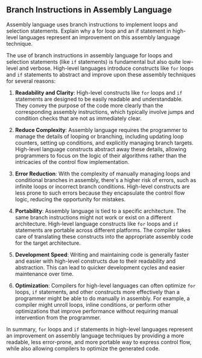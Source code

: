 ## Branch Instructions in Assembly Language

Assembly language uses branch instructions to implement loops and selection statements. Explain why a for loop and an if statement in high-level languages represent an improvement on this assembly language technique.

The use of branch instructions in assembly language for loops and selection statements (like `if` statements) is fundamental but also quite low-level and verbose. High-level languages introduce constructs like `for` loops and `if` statements to abstract and improve upon these assembly techniques for several reasons:

1. **Readability and Clarity**: High-level constructs like `for` loops and `if` statements are designed to be easily readable and understandable. They convey the purpose of the code more clearly than the corresponding assembly instructions, which typically involve jumps and condition checks that are not as immediately clear.

2. **Reduce Complexity**: Assembly language requires the programmer to manage the details of looping or branching, including updating loop counters, setting up conditions, and explicitly managing branch targets. High-level language constructs abstract away these details, allowing programmers to focus on the logic of their algorithms rather than the intricacies of the control flow implementation.

3. **Error Reduction**: With the complexity of manually managing loops and conditional branches in assembly, there's a higher risk of errors, such as infinite loops or incorrect branch conditions. High-level constructs are less prone to such errors because they encapsulate the control flow logic, reducing the opportunity for mistakes.

4. **Portability**: Assembly language is tied to a specific architecture. The same branch instructions might not work or exist on a different architecture. High-level language constructs like `for` loops and `if` statements are portable across different platforms. The compiler takes care of translating these constructs into the appropriate assembly code for the target architecture.

5. **Development Speed**: Writing and maintaining code is generally faster and easier with high-level constructs due to their readability and abstraction. This can lead to quicker development cycles and easier maintenance over time.

6. **Optimization**: Compilers for high-level languages can often optimize `for` loops, `if` statements, and other constructs more effectively than a programmer might be able to do manually in assembly. For example, a compiler might unroll loops, inline conditions, or perform other optimizations that improve performance without requiring manual intervention from the programmer.

In summary, `for` loops and `if` statements in high-level languages represent an improvement on assembly language techniques by providing a more readable, less error-prone, and more portable way to express control flow, while also allowing compilers to optimize the generated code.
